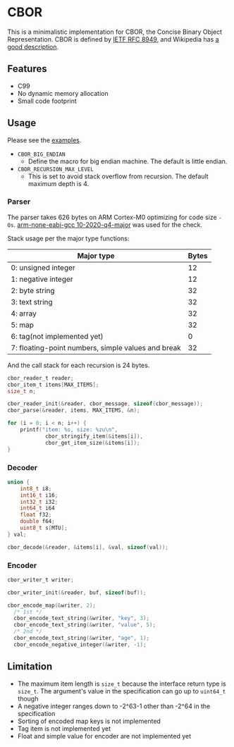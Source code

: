 # CBOR
This is a minimalistic implementation for CBOR, the Concise Binary Object
Representation. CBOR is defined by
[IETF RFC 8949](https://datatracker.ietf.org/doc/html/rfc8949), and
Wikipedia has [a good description](https://en.wikipedia.org/wiki/CBOR).

## Features

* C99
* No dynamic memory allocation
* Small code footprint

## Usage
Please see the [examples](examples).

* `CBOR_BIG_ENDIAN`
  - Define the macro for big endian machine. The default is little endian.
* `CBOR_RECURSION_MAX_LEVEL`
  - This is set to avoid stack overflow from recursion. The default maximum
    depth is 4.

### Parser

The parser takes 626 bytes on ARM Cortex-M0 optimizing for code size `-Os`.
[arm-none-eabi-gcc
10-2020-q4-major](https://developer.arm.com/-/media/Files/downloads/gnu-rm/10-2020q4/gcc-arm-none-eabi-10-2020-q4-major-src.tar.bz2?revision=8f69a18b-dbe3-45ec-b896-3ba56844938d&hash=946C702B1C99A84CD0C441357D578E80B2A56EF9)
was used for the check.

Stack usage per the major type functions:

| Major type                                         | Bytes |
| -------------------------------------------------- | ----- |
| 0: unsigned integer                                | 12    |
| 1: negative integer                                | 12    |
| 2: byte string                                     | 32    |
| 3: text string                                     | 32    |
| 4: array                                           | 32    |
| 5: map                                             | 32    |
| 6: tag(not implemented yet)                        | 0     |
| 7: floating-point numbers, simple values and break | 32    |

And the call stack for each recursion is 24 bytes.

```c
cbor_reader_t reader;
cbor_item_t items[MAX_ITEMS];
size_t n;

cbor_reader_init(&reader, cbor_message, sizeof(cbor_message));
cbor_parse(&reader, items, MAX_ITEMS, &n);

for (i = 0; i < n; i++) {
	printf("item: %s, size: %zu\n",
			cbor_stringify_item(&items[i]),
			cbor_get_item_size(&items[i]);
}
```

### Decoder

```c
union {
	int8_t i8;
	int16_t i16;
	int32_t i32;
	int64_t i64
	float f32;
	double f64;
	uint8_t s[MTU];
} val;

cbor_decode(&reader, &items[i], &val, sizeof(val));
```

### Encoder

```c
cbor_writer_t writer;

cbor_writer_init(&reader, buf, sizeof(buf));

cbor_encode_map(&writer, 2);
  /* 1st */
  cbor_encode_text_string(&writer, "key", 3);
  cbor_encode_text_string(&writer, "value", 5);
  /* 2nd */
  cbor_encode_text_string(&writer, "age", 1);
  cbor_encode_negative_integer(&writer, -1);
```

## Limitation

* The maximum item length is `size_t` because the interface return type is `size_t`. The argument's value in the specification can go up to `uint64_t` though
* A negative integer ranges down to -2^63-1 other than -2^64 in the specification
* Sorting of encoded map keys is not implemented
* Tag item is not implemented yet
* Float and simple value for encoder are not implemented yet
